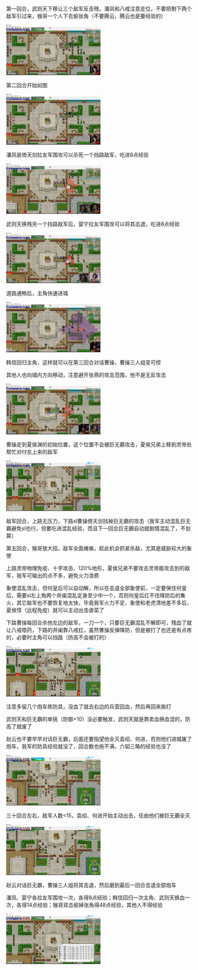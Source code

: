 第一回合，武则天下移让三个敌军反击残，潘凤和八戒注意走位，不要把剩下两个敌军引过来，猴哥一个人下去偷张角（不要腾云，腾云也是要经验的）

<img src="https://raw.githubusercontent.com/Avanti1980/myth-of-three-kingdoms/master/img/03/01.jpg" style="zoom:25%;" />

第二回合开始如图

<img src="https://raw.githubusercontent.com/Avanti1980/myth-of-three-kingdoms/master/img/03/02.jpg" style="zoom:25%;" />

潘凤装倚天剑拉友军围攻可以杀死一个挡路敌军，吃进8点经验

<img src="https://raw.githubusercontent.com/Avanti1980/myth-of-three-kingdoms/master/img/03/03.jpg" style="zoom:25%;" />

武则天换残另一个挡路敌军后，婴宁拉友军围攻可以将其击退，吃进8点经验

<img src="https://raw.githubusercontent.com/Avanti1980/myth-of-three-kingdoms/master/img/03/04.jpg" style="zoom:25%;" />

道路通畅后，主角快速进城

<img src="https://raw.githubusercontent.com/Avanti1980/myth-of-three-kingdoms/master/img/03/05.jpg" style="zoom:25%;" />

韩信回归主角，这样就可以在第三回合对话曹操，曹操三人组变可控

其他人也向城内方向移动，注意避开张燕的攻击范围，他不是无反攻击

<img src="https://raw.githubusercontent.com/Avanti1980/myth-of-three-kingdoms/master/img/03/06.jpg" style="zoom:25%;" />

曹操走到夏侯渊的初始位置，这个位置不会被巨无霸攻击，夏侯兄弟上移到灵帝处帮忙对付左上来的敌军

<img src="https://raw.githubusercontent.com/Avanti1980/myth-of-three-kingdoms/master/img/03/07.jpg" style="zoom:25%;" />

敌军回合，上路无压力，下路sl曹操倚天剑挡掉巨无霸的攻击（我军主动混乱巨无霸避免sl也行，但要吃进混乱经验，而且下一回合巨无霸自动就剧情混乱了，不划算）

第五回合，猴哥放大招，敌军全面瘫痪，趁此机会抓紧杀敌，尤其是威胁较大的象使

上路灵帝物理免疫、十字攻击、120%地形，夏侯兄弟不要攻击灵帝能攻击到的敌军，我军可输出的点不多，避免火力浪费

象使混乱攻击，但何皇后可以自动解，所以在击退全部象使前，一定要保住何皇后，需要sl左上角两个井阑混乱定身至少中一个，否则何皇后扛不住降防后的集火，其它敌军也不要恢复地太快，毕竟我军火力不足，象使和老虎清地差不多后，夏侯惇（远程免疫）就可以主动出击虐菜了

下路曹操每回合杀他左边的敌军，一刀一个，只要巨无霸混乱不解即可，残血了就让八戒喂药，下路的井阑靠八戒扛，虽然曹操反弹降防，但是被打了也还是有点疼的，必要时主角可以挡路（防高不会被打的）

<img src="https://raw.githubusercontent.com/Avanti1980/myth-of-three-kingdoms/master/img/03/08.jpg" style="zoom:25%;" />

注意多留几个炮车练防具，没血了就去右边的兵营回血，然后再回来挨打

武则天和巨无霸的单挑（防御+10）没必要触发，武则天就是靠卖血换血混的，防高了就废了

赵云也不要早早对话巨无霸，后面还要指望他全灭袁绍、何进，否则他们进城屠了炮车，我军的防具经验就没了，回合数也拖不满，六韬三略的经验也没了

<img src="https://raw.githubusercontent.com/Avanti1980/myth-of-three-kingdoms/master/img/03/09.jpg" style="zoom:25%;" />

三十回合左右，敌军人数<15，袁绍、何进开始主动出击，任由他们被巨无霸全灭

<img src="https://raw.githubusercontent.com/Avanti1980/myth-of-three-kingdoms/master/img/03/10.jpg" style="zoom:25%;" />

赵云对话巨无霸，曹操三人组将其击退，然后磨到最后一回合击退全部炮车

潘凤、婴宁各拉友军围攻一次，各得8点经验；韩信回归一次主角、武则天换血一次，各得14点经验；猴哥双击偷掉张角得48点经验，其他人不得经验

<img src="https://raw.githubusercontent.com/Avanti1980/myth-of-three-kingdoms/master/img/03/11.jpg" style="zoom:25%;" />